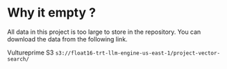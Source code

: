 # Why it empty ?

All data in this project is too large to store in the repository. You can download the data from the following link.

Vultureprime S3 ```s3://float16-trt-llm-engine-us-east-1/project-vector-search/```